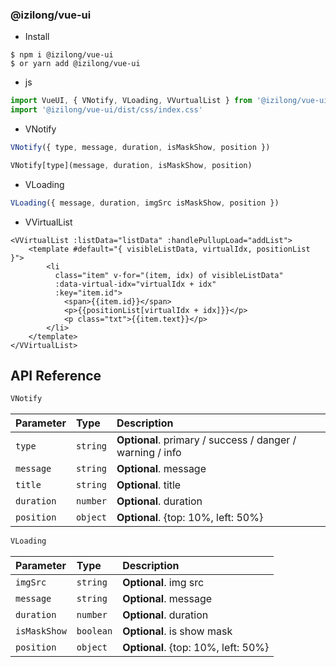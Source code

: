 ### @izilong/vue-ui

- Install
```shell
$ npm i @izilong/vue-ui
$ or yarn add @izilong/vue-ui
```


- js
```js
import VueUI, { VNotify, VLoading, VVurtualList } from '@izilong/vue-ui'
import '@izilong/vue-ui/dist/css/index.css'
```

- VNotify
```js
VNotify({ type, message, duration, isMaskShow, position })

VNotify[type](message, duration, isMaskShow, position)

```

- VLoading
```js
VLoading({ message, duration, imgSrc isMaskShow, position })
```

- VVirtualList
```vue
<VVirtualList :listData="listData" :handlePullupLoad="addList">
    <template #default="{ visibleListData, virtualIdx, positionList }">
        <li
          class="item" v-for="(item, idx) of visibleListData"
          :data-virtual-idx="virtualIdx + idx"
          :key="item.id">
            <span>{{item.id}}</span>
            <p>{{positionList[virtualIdx + idx]}}</p>
            <p class="txt">{{item.text}}</p>
        </li>
    </template>
</VVirtualList>
```


## API Reference

```js
VNotify
```

| Parameter | Type     | Description                |
| :-------- | :------- | :------------------------- |
| `type` | `string` | **Optional**. primary / success / danger / warning / info
| `message` | `string` | **Optional**. message
| `title` | `string` | **Optional**. title
| `duration` | `number` | **Optional**. duration
| `position` | `object` | **Optional**. {top: 10%, left: 50%}



```js
VLoading
```

| Parameter | Type     | Description                       |
| :-------- | :------- | :-------------------------------- |
| `imgSrc` | `string` | **Optional**. img src
| `message` | `string` | **Optional**. message
| `duration` | `number` | **Optional**. duration
| `isMaskShow` | `boolean` | **Optional**. is show mask
| `position` | `object` | **Optional**. {top: 10%, left: 50%}
